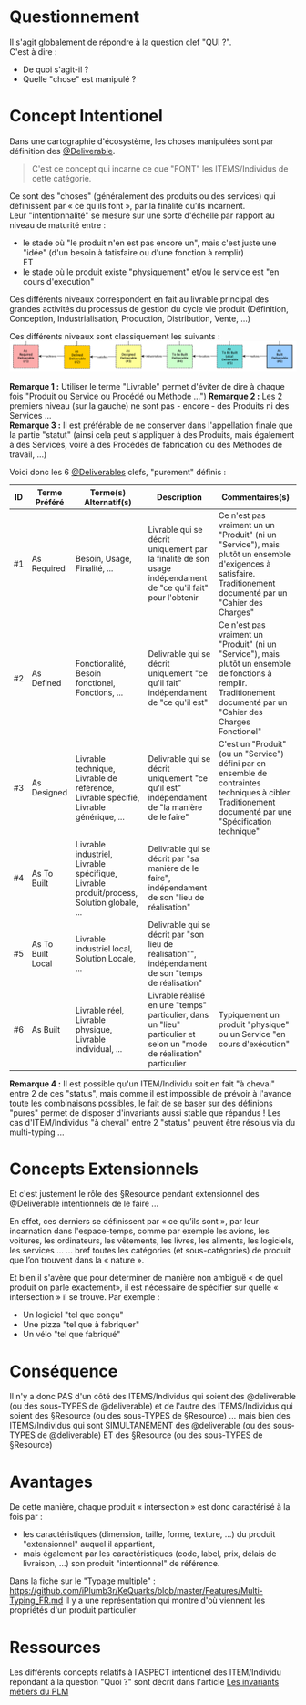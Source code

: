 Questionnement
==
Il s'agit globalement de répondre à la question clef "QUI ?".   
C'est à dire :
* De quoi s'agit-il ? 
* Quelle "chose" est manipulé ?

Concept Intentionel
==
Dans une cartographie d'écosystème, les choses manipulées sont par définition des <a href="https://github.com/iPlumb3r/EcosystemMapping/blob/master/1_Semantic/Conceptionary/%40Deliverable.md">@Deliverable</a>.

> C'est ce concept qui incarne ce que "FONT" les ITEMS/Individus de cette catégorie.

Ce sont des "choses" (généralement des produits ou des services) qui définissent par « ce qu’ils font », par la finalité qu’ils incarnent.   
Leur "intentionnalité" se mesure sur une sorte d'échelle par rapport au niveau de maturité entre :
* le stade où "le produit n'en est pas encore un", mais c'est juste une "idée" (d'un besoin à fatisfaire ou d'une fonction à remplir)   
ET
* le stade où le produit existe "physiquement" et/ou le service est "en cours d'execution"

Ces différents niveaux correspondent en fait au livrable principal des grandes activités du processus de gestion du cycle vie produit (Définition, Conception, Industrialisation, Production, Distribution, Vente, …)

Ces différents niveaux sont classiquement les suivants :
![Ladder](https://github.com/iPlumb3r/EcosystemMapping/blob/master/images/Intention_Ladder_2020-05_19.png)

__Remarque 1 :__ Utiliser le terme "Livrable" permet d'éviter de dire à chaque fois "Produit ou Service ou Procédé ou Méthode ...")
__Remarque 2 :__ Les 2 premiers niveau (sur la gauche) ne sont pas - encore - des Produits ni des Services ...  
__Remarque 3 :__ Il est préférable de ne conserver dans l'appellation finale que la partie "statut" (ainsi cela peut s'appliquer à des Produits, mais également à des Services, voire à des Procédés de fabrication ou des Méthodes de travail, ...)

Voici donc les 6 <a href="https://github.com/iPlumb3r/EcosystemMapping/blob/master/1_Semantic/Conceptionary/%40Deliverable.md">@Deliverables</a> clefs, "purement" définis :   

<table>
    <thead>
        <tr>
            <th>ID</th>
            <th>Terme Préféré</th>
            <th>Terme(s) Alternatif(s)</th>
            <th>Description</th>
            <th>Commentaires(s)</th>
        </tr>
    </thead>
    <tbody>
        <tr>
            <td>#1</td>
            <td>As Required</td>
             <td>Besoin, Usage, Finalité, ...</td>
            <td>Livrable qui se décrit uniquement par la finalité de son usage indépendament de "ce qu'il fait" pour l'obtenir</td>
            <td>Ce n'est pas vraiment un un "Produit" (ni un "Service"), mais plutôt un ensemble d'exigences à satisfaire. Traditionement documenté par un "Cahier des Charges"</td>
        </tr>
        <tr>
            <td>#2</td>
            <td>As Defined</td>
             <td>Fonctionalité, Besoin fonctionel, Fonctions, ...</td>
            <td>Delivrable qui se décrit uniquement "ce qu'il fait" indépendament de "ce qu'il est"</td>
            <td>Ce n'est pas vraiment un "Produit" (ni un "Service"), mais plutôt un ensemble de fonctions à remplir. Traditionement documenté par un "Cahier des Charges Fonctionel"</td>
        </tr>
        <tr>
            <td>#3</td>
            <td>As Designed</td>
             <td>Livrable technique, Livrable de référence, Livrable spécifié, Livrable générique, ...</td>
            <td>Delivrable qui se décrit uniquement "ce qu'il est" indépendament de "la manière de le faire"</td>
            <td>C'est un "Produit" (ou un "Service") défini par en ensemble de contraintes techniques à cibler. Traditionement documenté par une "Spécification technique"</td>
        </tr>
        <tr>
            <td>#4</td>
            <td>As To Built</td>
             <td>Livrable industriel, Livrable spécifique, Livrable produit/process, Solution globale, ...</td>
            <td>Delivrable qui se décrit par "sa manière de le faire", indépendament de son "lieu de réalisation"</td>
            <td></td>
        </tr>
        <tr>
            <td>#5</td>
            <td>As To Built Local</td>
             <td>Livrable industriel local, Solution Locale, ...</td>
            <td>Delivrable qui se décrit par "son lieu de réalisation"", indépendament de son "temps de réalisation"</td>
            <td></td>
        </tr>
        <tr>
            <td>#6</td>
            <td>As Built</td>
             <td>Livrable réel, Livrable physique, Livrable individual, ...</td>
            <td>Livrable réalisé en une "temps" particulier, dans un "lieu" particulier et selon un "mode de réalisation"  particulier</td>
            <td>Typiquement un produit "physique" ou un Service "en cours d'exécution"</td>
        </tr>
    </tbody>
</table>

__Remarque 4 :__ Il est possible qu'un ITEM/Individu soit en fait "à cheval" entre 2 de ces "status", mais comme il est impossible de prévoir à l'avance toute les combinaisons possibles, le fait de se baser sur des définions "pures" permet de disposer d'invariants aussi stable que répandus ! Les cas d'ITEM/Individus "à cheval" entre 2 "status" peuvent être résolus via du multi-typing ...

Concepts Extensionnels
==

Et c'est justement le rôle des §Resource pendant extensionnel des @Deliverable intentionnels de le faire ...

En effet, ces derniers se définissent par « ce qu’ils sont », par leur incarnation dans l'espace-temps, comme par exemple les avions, les voitures, les ordinateurs, les vêtements, les livres, les aliments, les logiciels, les services … 
... bref toutes les catégories (et sous-catégories) de produit que l’on trouvent dans la « nature ».

Et bien il s'avère que pour déterminer de manière non ambiguë « de quel produit on parle exactement», il est nécessaire de spécifier sur quelle « intersection » il se trouve. Par exemple :
* Un logiciel "tel que conçu"
* Une pizza "tel que à fabriquer"
* Un vélo "tel que fabriqué"

Conséquence
==
Il n'y a donc PAS d'un côté des ITEMS/Individus qui soient des @deliverable (ou des sous-TYPES de @deliverable) et de l'autre des ITEMS/Individus qui soient des §Resource (ou des sous-TYPES de §Resource)
... mais bien des ITEMS/Individus qui sont SIMULTANEMENT des @deliverable (ou des sous-TYPES de @deliverable) ET des §Resource (ou des sous-TYPES de §Resource)

Avantages
==
De cette manière, chaque produit « intersection » est donc caractérisé à la fois par :
 * les caractéristiques (dimension, taille, forme, texture, …) du produit "extensionnel" auquel il appartient,
* mais également par les caractéristiques (code, label, prix, délais de livraison, …) son produit "intentionnel" de référence.

Dans la fiche sur le "Typage multiple" : https://github.com/iPlumb3r/KeQuarks/blob/master/Features/Multi-Typing_FR.md
Il y a une représentation qui montre d'où viennent les propriétés d'un produit particulier

Ressources
==
Les différents concepts relatifs à l'ASPECT intentionel des ITEM/Individu répondant à la question "Quoi ?" sont décrit dans l'article <a href="https://www.linkedin.com/pulse/les-invariants-m%C3%A9tiers-du-plm-bernard-chabot/">Les invariants métiers du PLM</a>
